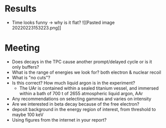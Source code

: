 # Results
- Time looks funny -> why is it flat?
![[Pasted image 20220223153223.png]]

# Meeting
- Does decays in the TPC cause another prompt/delayed cycle or is it only buffers?
- What is the range of energies we look for? both electron & nuclear recoil
- What is "no cuts"?
- Is this correct? How much liquid argon is in the experiment?
	- The UAr is contained within a sealed titanium vessel, and immersed within a bath of 700 t of 2655 atmospheric liquid argon, AAr
- Any recommendations on selecting gammas and varies on intensity
- Are we interested in beta decay because of the free electron?
- deposit background in the energy region of interest, from threshold to maybe 100 keV
- Using figures from the internet in your report?